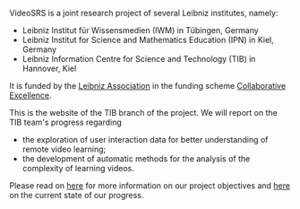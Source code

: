 VideoSRS is a joint research project of several Leibniz institutes, namely:

- Leibniz Institut für Wissensmedien (IWM) in Tübingen, Germany
- Leibniz Institut for Science and Mathematics Education (IPN) in Kiel, Germany
- Leibniz Information Centre for Science and Technology (TIB) in Hannover, Kiel

It is funded by the [Leibniz Association](https://www.leibniz-gemeinschaft.de/en) in the funding scheme [Collaborative Excellence](https://www.leibniz-gemeinschaft.de/en/research/leibniz-competition/leibniz-collaborative-excellence).

This is the website of the TIB branch of the project. We will report on the TIB team's progress regarding
- the exploration of user interaction data for better understanding of remote video learning;
- the development of automatic methods for the analysis of the complexity of learning videos. 

Please read on [here](Project) for more information on our project objectives and [here](Progress) on the current state of our progress.
